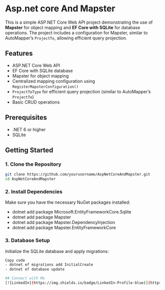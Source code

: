 # Asp.net core And Mapster

This is a simple ASP.NET Core Web API project demonstrating the use of **Mapster** for object mapping and **EF Core with SQLite** for database operations. The project includes a configuration for Mapster, similar to AutoMapper’s `ProjectTo`, allowing efficient query projection.

## Features
- ASP.NET Core Web API
- EF Core with SQLite database
- Mapster for object mapping
- Centralized mapping configuration using `RegisterMapsterConfiguration()`
- `ProjectToType` for efficient query projection (similar to AutoMapper’s `ProjectTo`)
- Basic CRUD operations

## Prerequisites
- .NET 6 or higher
- SQLite

## Getting Started

### 1. Clone the Repository
```bash
git clone https://github.com/yourusername/AspNetCoreAndMapster.git
cd AspNetCoreAndMapster
```
### 2. Install Dependencies
Make sure you have the necessary NuGet packages installed:

- dotnet add package Microsoft.EntityFrameworkCore.Sqlite
- dotnet add package Mapster
- dotnet add package Mapster.DependencyInjection
- dotnet add package Mapster.EntityFrameworkCore

###  3. Database Setup
Initialize the SQLite database and apply migrations:

```bash
Copy code
- dotnet ef migrations add InitialCreate
- dotnet ef database update

## Connect with Me
[![LinkedIn](https://img.shields.io/badge/LinkedIn-Profile-blue)](https://www.linkedin.com/in/spyros-ponaris-913a6937/)

